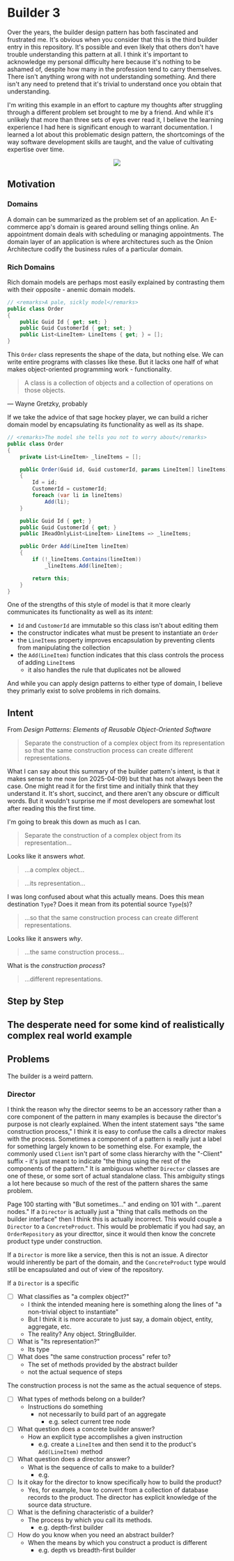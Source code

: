 # Builder 3

Over the years, the builder design pattern has both fascinated and frustrated me.
It's obvious when you consider that this is the third builder entry in this repository.
It's possible and even likely that others don't have trouble understanding this pattern at all.
I think it's important to acknowledge my personal difficulty here because it's nothing to be ashamed of, despite how many in the profession tend to carry themselves.
There isn't anything wrong with not understanding something.
And there isn't any need to pretend that it's trivial to understand once you obtain that understanding.

I'm writing this example in an effort to capture my thoughts after struggling through a different problem set brought to me by a friend.
And while it's unlikely that more than three sets of eyes ever read it, I believe the learning experience I had here is significant enough to warrant documentation.
I learned a lot about this problematic design pattern, the shortcomings of the way software development skills are taught, and the value of cultivating expertise over time.

<p align="center">
 <img src="https://media4.giphy.com/media/v1.Y2lkPTc5MGI3NjExNmFsbHNrMXI4cmN6YWRyeGdjNm1mNXZ6YzUwN2Zkc2d3ZndnMXQzbSZlcD12MV9pbnRlcm5hbF9naWZfYnlfaWQmY3Q9Zw/8YmZ14DOpivXMuckSI/giphy.gif" />
</p>

## Motivation

### Domains

A domain can be summarized as the problem set of an application.
An E-commerce app's domain is geared around selling things online.
An appointment domain deals with scheduling or managing appointments.
The domain layer of an application is where architectures such as the Onion Architecture codify the business rules of a particular domain.

### Rich Domains

Rich domain models are perhaps most easily explained by contrasting them with their opposite - anemic domain models.

```csharp
// <remarks>A pale, sickly model</remarks>
public class Order
{
    public Guid Id { get; set; }
    public Guid CustomerId { get; set; }
    public List<LineItem> LineItems { get; } = [];
}
```

This `Order` class represents the shape of the data, but nothing else.
We can write entire programs with classes like these.
But it lacks one half of what makes object-oriented programming work - functionality.

> A class is a collection of objects and a collection of operations on those objects.

&mdash; Wayne Gretzky, probably

If we take the advice of that sage hockey player, we can build a richer domain model by encapsulating its functionality as well as its shape.

```csharp
// <remarks>The model she tells you not to worry about</remarks>
public class Order
{
    private List<LineItem> _lineItems = [];

    public Order(Guid id, Guid customerId, params LineItem[] lineItems)
    {
        Id = id;
        CustomerId = customerId;
        foreach (var li in lineItems)
            Add(li);
    }

    public Guid Id { get; }
    public Guid CustomerId { get; }
    public IReadOnlyList<LineItem> LineItems => _lineItems;

    public Order Add(LineItem lineItem)
    {
        if (!_lineItems.Contains(lineItem))
            _lineItems.Add(lineItem);

        return this;
    }
}
```

One of the strengths of this style of model is that it more clearly communicates its functionality as well as its *intent*:
* `Id` and `CustomerId` are immutable so this class isn't about editing them
* the constructor indicates what must be present to instantiate an `Order`
* the `LineItems` property improves encapsulation by preventing clients from manipulating the collection
* the `Add(LineItem)` function indicates that this class controls the process of adding `LineItem`s
  * it also handles the rule that duplicates not be allowed

And while you can apply design patterns to either type of domain, I believe they primarly exist to solve problems in rich domains.

## Intent

From *Design Patterns: Elements of Reusable Object-Oriented Software*

> Separate the construction of a complex object from its representation so that the same construction process can create different representations.

What I can say about this summary of the builder pattern's intent, is that it makes sense to me now (on 2025-04-09) but that has not always been the case.
One might read it for the first time and initially think that they understand it. 
It's short, succinct, and there aren't any obscure or difficult words.
But it wouldn't surprise me if most developers are somewhat lost after reading this the first time.

I'm going to break this down as much as I can.

> Separate the construction of a complex object from its representation...

Looks like it answers *what*.

> ...a complex object...

> ...its representation...

I was long confused about what this actually means.
Does this mean destination `Type`?
Does it mean from its potential source `Type`(s)?

> ...so that the same construction process can create different representations.

Looks like it answers *why*.

> ...the same construction process...

What is the *construction process*?

> ...different representations.

## Step by Step

## The desperate need for some kind of realistically complex real world example

## Problems

The builder is a weird pattern.

### Director

I think the reason why the director seems to be an accessory rather than a core component of the pattern in many examples is because the director's purpose is not clearly explained.
When the intent statement says "the same construction process," I think it is easy to confuse the calls a director makes with the process.
Sometimes a component of a pattern is really just a label for something largely known to be something else.
For example, the commonly used `Client` isn't part of some class hierarchy with the "-Client" suffix - it's just meant to indicate "the thing using the rest of the components of the pattern."
It is ambiguous whether `Director` classes are one of these, or some sort of actual standalone class.
This ambiguity stings a lot here because so much of the rest of the pattern shares the same problem.

Page 100 starting with "But sometimes..." and ending on 101 with "...parent nodes."
If a `Director` is actually just a "thing that calls methods on the builder interface" then I think this is actually incorrect.
This would couple a `Director` to a `ConcreteProduct`.
This would be problematic if you had say, an `OrderRepository` as your directtor, since it would then know the concrete product type under construction.

If a `Director` is more like a service, then this is not an issue.
A director would inherently be part of the domain, and the `ConcreteProduct` type would still be encapsulated and out of view of the repository.

If a `Director` is a specific

- [ ] What classifies as "a complex object?"
  - I think the intended meaning here is something along the lines of "a non-trivial object to instantiate"
  - But I think it is more accurate to just say, a domain object, entity, aggregate, etc.
  - The reality? Any object. StringBuilder.
- [ ] What is "its representation?"
  - Its type
- [ ] What does "the same construction process" refer to?
  - The set of methods provided by the abstract builder
  - not the actual sequence of steps

The construction process is not the same as the actual sequence of steps.

- [ ] What types of methods belong on a builder?
  - Instructions do something
    - not necessarily to build part of an aggregate
      - e.g. select current tree node
- [ ] What question does a concrete builder answer?
  - How an explicit type accomplishes a given instruction
    - e.g. create a `LineItem` and then send it to the product's `Add(LineItem)` method
- [ ] What question does a director answer?
  - What is the sequence of calls to make to a builder?
    - e.g.
- [ ] Is it okay for the director to know specifically how to build the product?
  - Yes, for example, how to convert from a collection of database records to the product. The director has explicit knowledge of the source data structure.
- [ ] What is the defining characteristic of a builder?
  - The process by which you call its methods.
    - e.g. depth-first builder
- [ ] How do you know when you need an abstract builder?
  - When the means by which you construct a product is different
    - e.g. depth vs breadth-first builder


<!-- Notes:

Break down the problems with the definitions and examples from prominent design pattern literature, citing examples.

Talk about what question each component of the pattern answers:
  * e.g. the abstract builder deals with how something is built - the possible ways of navigating the construction process as an outsider.
  * possibly add a checklist of questions from the problems section, and check them off as they're answered

rich domain favors restrictions/constraints, such that it communicates intent clearly. ironically, a rich domain is actually "capable" of less than an anemic one.
  * e.g. private constructors, and builders nested in their target product types

Show examples of the different levels of implementing the builder
  * constructor
  * non-rich
  * rich
  * looping
  * n <-> m
  
  * include labeling the pieces at work
  * pros/cons

Possibly answer some of the previous questions I've had.

I want this to be narrative, and to take the reader through the learning process, including failed attempts at the final product.

Also, develop a new way of reflection, using retterer's strategy as a foundation.

Questions I remember having:
  * what's the point of a builder if the sequence of calls you make changes every time?
    * i.e. it doesn't seem to automate anything for the one-off, in-code/memory example
    * then show how this can be applied to record from a database
  *

* order, invoice, 
-->
